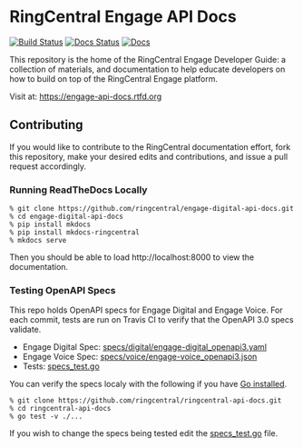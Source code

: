 # RingCentral Engage API Docs

[![Build Status][build-status-svg]][build-status-link]
[![Docs Status][docs-status-svg]][docs-status-link]
[![Docs][docs-svg]][docs-link]

This repository is the home of the RingCentral Engage Developer Guide: a collection of materials, and documentation to help educate developers on how to build on top of the RingCentral Engage platform.

Visit at: https://engage-api-docs.rtfd.org

## Contributing

If you would like to contribute to the RingCentral documentation effort, fork this repository, make your desired edits and contributions, and issue a pull request accordingly.

### Running ReadTheDocs Locally

```
% git clone https://github.com/ringcentral/engage-digital-api-docs.git
% cd engage-digital-api-docs
% pip install mkdocs
% pip install mkdocs-ringcentral
% mkdocs serve
```

Then you should be able to load http://localhost:8000 to view the documentation.

### Testing OpenAPI Specs

This repo holds OpenAPI specs for Engage Digital and Engage Voice. For each commit, tests are run on Travis CI to verify that the OpenAPI 3.0 specs validate.

* Engage Digital Spec: [specs/digital/engage-digital_openapi3.yaml](specs/digital/engage-digital_openapi3.yaml)
* Engage Voice Spec: [specs/voice/engage-voice_openapi3.json](specs/voice/engage-voice_openapi3.json)
* Tests: [specs_test.go](specs_test.go)

You can verify the specs localy with the following if you have [Go installed](https://golang.org/).

```
% git clone https://github.com/ringcentral/ringcentral-api-docs.git
% cd ringcentral-api-docs
% go test -v ./...
```

If you wish to change the specs being tested edit the [specs_test.go](specs_test.go) file.

 [build-status-svg]: https://api.travis-ci.com/ringcentral/engage-digital-api-docs.svg?branch=master
 [build-status-link]: https://travis-ci.com/github/ringcentral/engage-digital-api-docs
 [docs-status-svg]: https://readthedocs.org/projects/engage-api-docs/badge/?version=latest
 [docs-status-link]: https://readthedocs.org/projects/engage-api-docs/builds/
 [docs-svg]: https://img.shields.io/badge/docs-readthedocs-blue.svg
 [docs-link]: https://engage-api-docs.readthedocs.io/